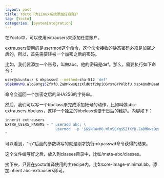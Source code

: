 ```yaml
---
layout: post
title: Yocto下为Linux系统添加任意账户
tag: [Yocto]
categories: [SystemIntegration]
---
```



在Yocto中，可以使用extrausers来添加任意账户。

<!--break-->
extrausers使用的是usermod这个命令，这个命令接收的静态密码必须是加密之后的，所以，首先需要转被一个加密之后的密码。

比如，我们要添加一个账号，叫做abc，他的密码是def。那么，需要执行如下命令：

```bash
user@ubuntu:/ $ mkpasswd --method=sha-512 'def'
$6$kRWvM8.WloS0Yg$5ZfXfD.ZaDMkwsQzzXldUtf2RpiODYsYGYPHlbfU.xsp4QndMBeaNzxooJQilFqp6I1y7JHjsUvfAj9BNKUEb/
```

命令会返回一个加密之后的SHA256的字符串。



然后，我们可以写一个bbclass来完成添加帐号的动作，比如叫做abc-extrausers.bbclass，这样一个独立的bbclass也便于日后的维护。内容如下：

```python
inherit extrausers
EXTRA_USERS_PARAMS = " useradd abc; \
                       usermod  -p '$6$kRWvM8.WloS0Yg$5ZfXfD.ZaDMkwsQzzXldUtf2RpiODYsYGYPHlbfU.xsp4QndMBeaNzxooJQilFqp6I1y7JHjsUvfAj9BNKUEb/' abc; \
"

```

可以看到，“-p”后面的参数填写的就是刚才执行mkpasswd命令获得的结果。

这个文件编写好之后，放入到classes目录中，比如/meta-abc/classes。



接下来，只要在yocto编译使用的主recipe内，比如core-image-minimal.bb，添加inherit abc-extrausers即可。



